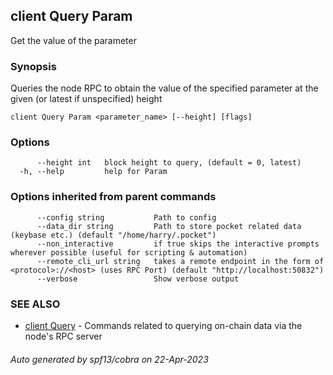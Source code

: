 ## client Query Param

Get the value of the parameter

### Synopsis

Queries the node RPC to obtain the value of the specified parameter at the given (or latest if unspecified) height

```
client Query Param <parameter_name> [--height] [flags]
```

### Options

```
      --height int   block height to query, (default = 0, latest)
  -h, --help         help for Param
```

### Options inherited from parent commands

```
      --config string           Path to config
      --data_dir string         Path to store pocket related data (keybase etc.) (default "/home/harry/.pocket")
      --non_interactive         if true skips the interactive prompts wherever possible (useful for scripting & automation)
      --remote_cli_url string   takes a remote endpoint in the form of <protocol>://<host> (uses RPC Port) (default "http://localhost:50832")
      --verbose                 Show verbose output
```

### SEE ALSO

* [client Query](client_Query.md)	 - Commands related to querying on-chain data via the node's RPC server

###### Auto generated by spf13/cobra on 22-Apr-2023
